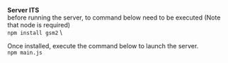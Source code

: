 **Server ITS** \
before running the server, to command below need to be executed (Note that node is required) \
`npm install gsm2` \

Once installed, execute the command below to launch the server. \
`npm main.js`